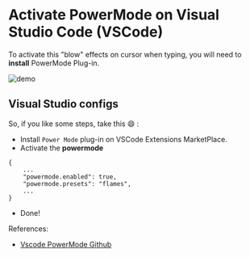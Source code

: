 # Activate PowerMode on Visual Studio Code (VSCode)

To activate this "blow" effects on cursor when typing, you will need to **install** PowerMode Plug-in.

![demo](https://raw.githubusercontent.com/hoovercj/vscode-power-mode/master/images/demo-presets-particles.gif)

## Visual Studio configs

So, if you like some steps, take this :smile: :

- Install `Power Mode` plug-in on VSCode Extensions MarketPlace.
- Activate the **powermode**
```console
{
    ...
    "powermode.enabled": true,
    "powermode.presets": "flames",
    ...
}
```
- Done!

References:

- [Vscode PowerMode Github](https://github.com/hoovercj/vscode-power-mode)
